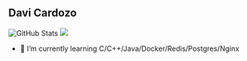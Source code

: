 ## Davi Cardozo

![GitHub Stats](https://github-readme-stats.vercel.app/api?username=Davi0805&theme=tokyonight&show_icons=true&hide_border=false&count_private=true)
![](https://github-readme-stats.vercel.app/api/top-langs/?username=Davi0805&theme=tokyonight&hide_border=false&include_all_commits=false&count_private=true&layout=compact)

- 🌱 I’m currently learning C/C++/Java/Docker/Redis/Postgres/Nginx

